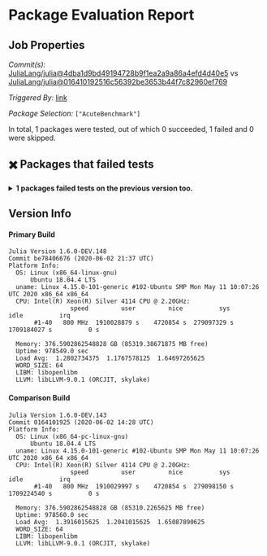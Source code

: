 # Package Evaluation Report

## Job Properties

*Commit(s):* [JuliaLang/julia@4dba1d9bd49194728b9f1ea2a9a86a4efd4d40e5](https://github.com/JuliaLang/julia/commit/4dba1d9bd49194728b9f1ea2a9a86a4efd4d40e5) vs [JuliaLang/julia@016410192516c56392be3653b44f7c82960ef769](https://github.com/JuliaLang/julia/commit/016410192516c56392be3653b44f7c82960ef769)

*Triggered By:* [link](https://github.com/JuliaLang/julia/pull/36115#issuecomment-637588640)

*Package Selection:* `["AcuteBenchmark"]`

In total, 1 packages were tested, out of which 0 succeeded, 1 failed and 0 were skipped.


## :heavy_multiplication_x: Packages that failed tests

<details><summary><strong>1 packages failed tests on the previous version too.</strong></summary>
<p>

Package has test failures:

- [AcuteBenchmark v0.3.0](logs/AcuteBenchmark/1.6.0-DEV-be78406676.log)

</p>
</details>


## Version Info

#### Primary Build

```
Julia Version 1.6.0-DEV.148
Commit be78406676 (2020-06-02 21:37 UTC)
Platform Info:
  OS: Linux (x86_64-linux-gnu)
      Ubuntu 18.04.4 LTS
  uname: Linux 4.15.0-101-generic #102-Ubuntu SMP Mon May 11 10:07:26 UTC 2020 x86_64 x86_64
  CPU: Intel(R) Xeon(R) Silver 4114 CPU @ 2.20GHz: 
                 speed         user         nice          sys         idle          irq
       #1-40   800 MHz  1910028879 s    4720854 s  279097329 s  1709184027 s          0 s
       
  Memory: 376.5902862548828 GB (85319.38671875 MB free)
  Uptime: 978549.0 sec
  Load Avg:  1.2802734375  1.1767578125  1.64697265625
  WORD_SIZE: 64
  LIBM: libopenlibm
  LLVM: libLLVM-9.0.1 (ORCJIT, skylake)

```

#### Comparison Build

```
Julia Version 1.6.0-DEV.143
Commit 0164101925 (2020-06-02 14:28 UTC)
Platform Info:
  OS: Linux (x86_64-pc-linux-gnu)
      Ubuntu 18.04.4 LTS
  uname: Linux 4.15.0-101-generic #102-Ubuntu SMP Mon May 11 10:07:26 UTC 2020 x86_64 x86_64
  CPU: Intel(R) Xeon(R) Silver 4114 CPU @ 2.20GHz: 
                 speed         user         nice          sys         idle          irq
       #1-40   800 MHz  1910029997 s    4720854 s  279098150 s  1709224540 s          0 s
       
  Memory: 376.5902862548828 GB (85310.2265625 MB free)
  Uptime: 978560.0 sec
  Load Avg:  1.3916015625  1.2041015625  1.65087890625
  WORD_SIZE: 64
  LIBM: libopenlibm
  LLVM: libLLVM-9.0.1 (ORCJIT, skylake)

```
<!-- Generated on 2020-06-02T19:29:41.969 -->

